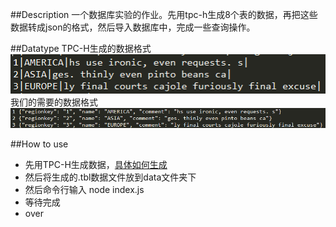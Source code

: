 ##Description
一个数据库实验的作业。先用tpc-h生成8个表的数据，再把这些数据转成json的格式，然后导入数据库中，完成一些查询操作。

##Datatype
TPC-H生成的数据格式
![Alt text](./images/datatype.png)
我们的需要的数据格式
![Alt text](./images/datatype2.png)

##How to use
+ 先用TPC-H生成数据，[具体如何生成](http://blog.csdn.net/leixingbang1989/article/details/8766047%20%22%E5%85%B7%E4%BD%93%E5%A6%82%E4%BD%95%E7%94%9F%E6%88%90%E2%80%9C)
+ 然后将生成的.tbl数据文件放到data文件夹下
+ 然后命令行输入 node index.js
+ 等待完成
+ over